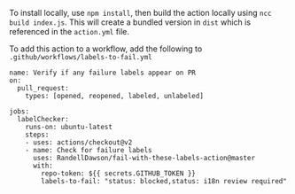 To install locally, use `npm install`, then build the action locally using `ncc build index.js`.  This will create a bundled version in `dist` which is referenced in the `action.yml` file.

To add this action to a workflow, add the following to `.github/workflows/labels-to-fail.yml`

```
name: Verify if any failure labels appear on PR
on:
  pull_request:
    types: [opened, reopened, labeled, unlabeled]

jobs:
  labelChecker:
    runs-on: ubuntu-latest
    steps:
    - uses: actions/checkout@v2
    - name: Check for failure labels
      uses: RandellDawson/fail-with-these-labels-action@master
      with:
        repo-token: ${{ secrets.GITHUB_TOKEN }}
        labels-to-fail: "status: blocked,status: i18n review required"
```

